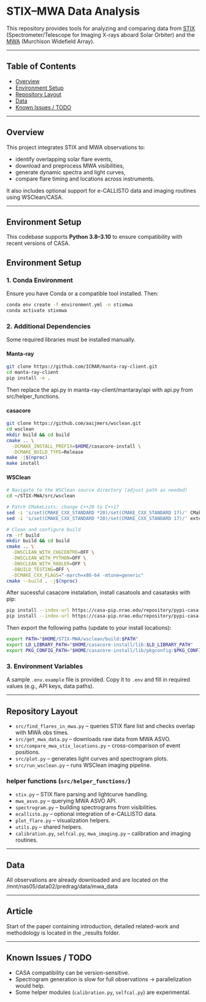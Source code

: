 # STIX–MWA Data Analysis

This repository provides tools for analyzing and comparing data from 
[STIX](https://datacenter.stix.i4ds.net/) (Spectrometer/Telescope for Imaging X-rays aboard Solar Orbiter) 
and the [MWA](https://www.mwatelescope.org/) (Murchison Widefield Array).

---

## Table of Contents
- [Overview](#overview)
- [Environment Setup](#environment-setup)
- [Repository Layout](#repository-layout)
- [Data](#data)
- [Known Issues / TODO](#known-issues--todo)

---

## Overview

This project integrates STIX and MWA observations to:
- identify overlapping solar flare events,
- download and preprocess MWA visibilities,
- generate dynamic spectra and light curves,
- compare flare timing and locations across instruments.

It also includes optional support for e-CALLISTO data and imaging routines using WSClean/CASA.

---

## Environment Setup

This codebase supports **Python 3.8–3.10** to ensure compatibility with recent versions of CASA.

## Environment Setup

### 1. Conda Environment
Ensure you have Conda or a compatible tool installed. Then:
```bash
conda env create -f environment.yml -n stixmwa
conda activate stixmwa
```

### 2. Additional Dependencies
Some required libraries must be installed manually.

#### Manta-ray
```bash
git clone https://github.com/ICRAR/manta-ray-client.git
cd manta-ray-client
pip install -e .
```

Then replace the api.py in manta-ray-client/mantaray/api with api.py from src/helper_functions.

#### casacore
```bash
git clone https://github.com/aaijmers/wsclean.git
cd wsclean
mkdir build && cd build
cmake .. \
  -DCMAKE_INSTALL_PREFIX=$HOME/casacore-install \
  -DCMAKE_BUILD_TYPE=Release
make -j$(nproc)
make install
```

#### WSClean
```bash
# Navigate to the WSClean source directory (adjust path as needed)
cd ~/STIX-MWA/src/wsclean

# Patch CMakeLists: change C++20 to C++17
sed -i 's/set(CMAKE_CXX_STANDARD *20)/set(CMAKE_CXX_STANDARD 17)/' CMakeLists.txt
sed -i 's/set(CMAKE_CXX_STANDARD *20)/set(CMAKE_CXX_STANDARD 17)/' external/aocommon/CMakeLists.txt

# Clean and configure build
rm -rf build
mkdir build && cd build
cmake .. \
  -DWSCLEAN_WITH_CHGCENTRE=OFF \
  -DWSCLEAN_WITH_PYTHON=OFF \
  -DWSCLEAN_WITH_RADLER=OFF \
  -DBUILD_TESTING=OFF \
  -DCMAKE_CXX_FLAGS="-march=x86-64 -mtune=generic"
cmake --build . -j$(nproc)
```

After sucessful casacore instalation, install casatools and casatasks with pip:
```bash
pip install --index-url https://casa-pip.nrao.edu/repository/pypi-casa-release/simple casatools
pip install --index-url https://casa-pip.nrao.edu/repository/pypi-casa-release/simple casatasks
```

Then export the following paths (update to your install locations):
```bash
export PATH="$HOME/STIX-MWA/wsclean/build:$PATH"
export LD_LIBRARY_PATH="$HOME/casacore-install/lib:$LD_LIBRARY_PATH"
export PKG_CONFIG_PATH="$HOME/casacore-install/lib/pkgconfig:$PKG_CONFIG_PATH"
```

### 3. Environment Variables
A sample `.env.example` file is provided. Copy it to `.env` and fill in required values (e.g., API keys, data paths).

---

## Repository Layout

- `src/find_flares_in_mwa.py` – queries STIX flare list and checks overlap with MWA obs times.
- `src/get_mwa_data.py` – downloads raw data from MWA ASVO.
- `src/compare_mwa_stix_locations.py` – cross-comparison of event positions.
- `src/plot.py` – generates light curves and spectrogram plots.
- `src/run_wsclean.py` – runs WSClean imaging pipeline.

### helper functions (`src/helper_functions/`)
- `stix.py` – STIX flare parsing and lightcurve handling.
- `mwa_asvo.py` – querying MWA ASVO API.
- `spectrogram.py` – building spectrograms from visibilities.
- `ecallisto.py` – optional integration of e-CALLISTO data.
- `plot_flare.py` – visualization helpers.
- `utils.py` – shared helpers.
- `calibration.py`, `selfcal.py`, `mwa_imaging.py` – calibration and imaging routines.

---

## Data

All observations are already downloaded and are located on the /mnt/nas05/data02/predrag/data/mwa_data

---

## Article

Start of the paper containing introduction, detailed related-work and methodology is located in the _results folder.

---

## Known Issues / TODO
- CASA compatibility can be version-sensitive.
- Spectrogram generation is slow for full observations → parallelization would help.
- Some helper modules (`calibration.py`, `selfcal.py`) are experimental.
